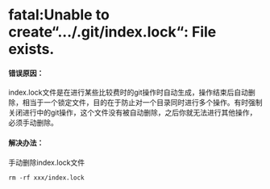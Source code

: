 # fatal:Unable to create“.../.git/index.lock“: File exists.

#### 错误原因：

index.lock文件是在进行某些比较费时的git操作时自动生成，操作结束后自动删除，相当于一个锁定文件，目的在于防止对一个目录同时进行多个操作。有时强制关闭进行中的git操作，这个文件没有被自动删除，之后你就无法进行其他操作，必须手动删除。

#### 解决办法：

手动删除index.lock文件

```git
rm -rf xxx/index.lock
```

